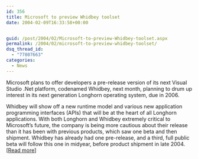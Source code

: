```yaml
---
id: 356
title: Microsoft to preview Whidbey toolset
date: 2004-02-09T16:33:58+00:00


guid: /post/2004/02/Microsoft-to-preview-Whidbey-toolset.aspx
permalink: /2004/02/microsoft-to-preview-whidbey-toolset/
dsq_thread_id:
  - "77807663"
categories:
  - News
---
```

<body xmlns="http://www.w3.org/1999/xhtml">
    <div class="Section1">
        <p class="MsoNormal">
            Microsoft plans to offer developers a pre-release version of its next Visual Studio
            .Net platform, codenamed Whidbey, next month, planning to drum up interest in its
            next generation Longhorn operating system, due in 2006.
        </p>
        <p class="MsoNormal">
            Whidbey will show off a new runtime model and various new application programming
            interfaces (APIs) that will be at the heart of all Longhorn applications. With both
            Longhorn and Whidbey extremely critical to Microsoft&rsquo;s future, the company is
            being more cautious about their release than it has been with previous products, which
            saw one beta and then shipment. Whidbey has already had one pre-release, and a third,
            full public beta will follow this one in midyear, before product shipment in late
            2004. [<a href="http://www.theregister.co.uk/content/31/35384.html">Read more</a>]
        </p>
    </div>
</body>